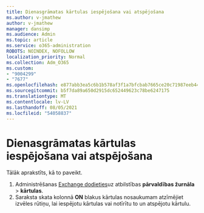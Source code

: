 ```yaml
---
title: Dienasgrāmatas kārtulas iespējošana vai atspējošana
ms.author: v-jmathew
author: v-jmathew
manager: dansimp
ms.audience: Admin
ms.topic: article
ms.service: o365-administration
ROBOTS: NOINDEX, NOFOLLOW
localization_priority: Normal
ms.collection: Adm_O365
ms.custom:
- "9004299"
- "7677"
ms.openlocfilehash: e877abb3ea5c6b1b578af3f1a7bfcbab7665ce20c71987eeb44d2c7e3a1b2c16
ms.sourcegitcommit: b5f7da89a650d2915dc652449623c78be6247175
ms.translationtype: MT
ms.contentlocale: lv-LV
ms.lasthandoff: 08/05/2021
ms.locfileid: "54058837"
---
```

# <a name="enable-or-disable-a-journal-rule"></a>Dienasgrāmatas kārtulas iespējošana vai atspējošana

Tālāk aprakstīts, kā to paveikt.

1. Administrēšanas [Exchange dodieties](https://go.microsoft.com/fwlink/p/?linkid=2059104)uz atbilstības **pārvaldības žurnāla**  >  **kārtulas**.
2. Saraksta skata kolonnā **ON** blakus kārtulas nosaukumam atzīmējiet izvēles rūtiņu, lai iespējotu kārtulas vai notīrītu to un atspējotu kārtulu.
